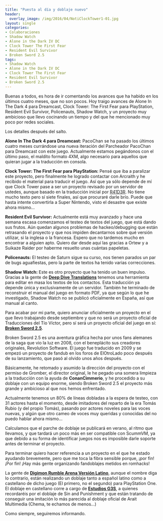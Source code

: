 ```yaml
---
title: "Puesta al día y doblaje nuevo"
header:
  overlay_image: /img/2016/04/NotiClockTower1-01.jpg
layout: single
categories:
- Colaboraciones
- Shadow Watch
- Alone in the Dark IV DC
- Clock Tower The First Fear
- Resident Evil Survivor
- Broken Sword 2.5
tags:
- Shadow Watch
- Alone in the Dark IV DC
- Clock Tower The First Fear
- Resident Evil Survivor
- Broken Sword 2.5
---
```

Buenas a todos, es hora de ir comentando los avances que ha habido en los últimos cuatro 
meses, que no son pocos. Hoy traigo avances de Alone In The Dark 4 para Dreamcast, Clock 
Tower: The First Fear para PlayStation, Resident Evil Survivor, Policenauts, Shadow Watch, 
y un proyecto muy ambicioso que llevo cocinando un tiempo y del que he mencionado muy poco 
por redes sociales.

Los detalles después del salto.

<!--more-->

**Alone In The Dark 4 para Dreamcast:** PacoChan se ha pasado los últimos cuatro meses 
currándose una nueva iteración del Parcheador PacoChan para Dreamcast con este juego. 
Actualmente estamos pegándonos con el último paso, el maldito formato 4XM, algo necesario 
para aquellos que quieran jugar a la traducción en consola.

**Clock Tower: The First Fear para PlayStation:** Pensé que iba a paralizar este proyecto, 
pero finalmente he logrado contactar con Arcraith y he recibido el material para traducir el 
juego. Así que ya sólo depende de mí que Clock Tower pase a ser un proyecto revisado por un 
servidor de ustedes, aunque basado en la traducción inicial por [R41D3R](http://www.romhacking.net/community/3640/). 
No tiene mucho texto pero sí siete finales, así que procuraré darle brío. Puede que hasta 
intente convertirla a Super Nintendo, visto el desastre que existe ahora mismo...

**Resident Evil Survivor:** Actualmente está muy avanzado y hace una semana escasa comenzamos 
el testeo de textos del juego, que está dando sus frutos. Aún quedan algunos problemas de 
hackeo/debugging que están retrasando el proyecto y que nos impiden decantarnos sobre qué versión 
utilizar, si la inglesa o la francesa. Espero que no tardemos mucho en encontrar a alguien apto. 
Quiero dar desde aquí las gracias a Ortew y a Suikaze Raider por haberme resuelto unas cuántas 
papeletas.

**Policenauts:** El testeo de Saturn sigue su curso, nos tienen parados un par de bugs aguafiestas, 
pero la parte de textos ha tenido varias correcciones.

**Shadow Watch:** Este es otro proyecto que ha tenido un buen impulso. Gracias a la gente de 
[**Deep Dive Translations**](http://deepdivetranslations.altervista.org/) tenemos una 
herramienta para editar en masa los textos de los contactos. Esta traducción ya depende única 
y exclusivamente de un servidor. También he terminado de reconstruir el manual del juego en 
formato PDF, ya que según lo que he investigado, Shadow Watch no se publicó oficialmente en 
España, así que manual al canto.

<!--more-->

Para acabar por mi parte, quiero anunciar oficialmente un proyecto en el que llevo trabajando 
desde septiembre y que no será un proyecto oficial de Traducciones del Tío Víctor, pero sí será 
un proyecto oficial del juego en sí: [**Broken Sword 2.5**](http://brokensword25.com/).

Broken Sword 2.5 es una aventura gráfica hecha por unos fans alemanes de la saga que vio la luz 
en 2008, con el beneplácito sus creadores originales, Revolution Software. El juego fue traducido 
en 2009 y se empezó un proyecto de fandub en los foros de ElOtroLado poco después de su lanzamiento, 
que pasó al olvido unos años después.

Básicamente, he retomado y asumido la dirección del proyecto con el permiso de Gromber, el director 
original, le he pegado una somera limpieza a la traducción con la ayuda de **ConanCimmerio**, 
y he procedido a su doblaje con un equipo enorme, siendo Broken Sword 2.5 el proyecto más grande 
y ambicioso al que nos hemos enfrentado.

Actualmente tenemos un 80% de líneas dobladas a la espera de testeo, con 31 actores hasta el momento, 
desde imitadores del reparto de la era Tomás Rubio (y del propio Tomás), pasando por actores noveles 
para las voces nuevas, y algún que otro cameo de voces muy queridas y conocidas del no puedo hablar 
ahora mismo...

Calculamos que el parche de doblaje se publicará en verano, al ritmo que llevamos, y que tardará un 
poco más en ser compatible con ScummVM, ya que debido a su forma de identificar juegos nos es imposible 
darle soporte antes de terminar el proyecto.

Para terminar quiero hacer referencia a un proyecto en el que he estado ayudando brevemente, pero que 
me toca la fibra sensible porque, ¡por fin! ¡Por fin! ¡Hay más gente organizando fandoblajes metidos 
en romhacks!

La gente de [**Digimon Rumble Arena Versión Latino**](https://www.facebook.com/DigimonRumbleArenaVersionLatino), 
aunque el nombre diga lo contrario, están realizando un doblaje tanto a español latino como a castellano 
de dicho juego (El primero, no el segundo) para PlayStation One. El doblaje en castellano corre a cargo 
de [**Estudios G3S**](http://www.estudiosg3s.com/), a quienes recordaréis por el doblaje de 
Sin and Punishment y que están tratando de conseguir una imitación lo más parecida al doblaje oficial de 
Arait Multimedia (Chema, te echamos de menos...)

Como siempre, seguiremos informando.

